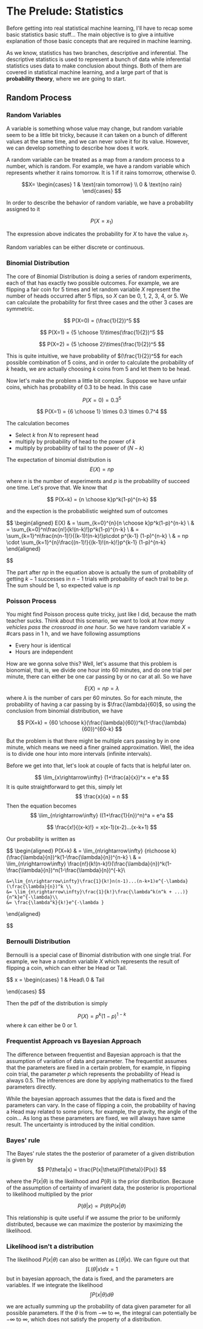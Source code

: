 # The Prelude: Statistics
Before getting into real statistical machine learning, I'll have to recap some basic statistics basic stuff... The main objective is to give a intuitive explanation of those basic concepts that are required in machine learning.

As we know, statistics has two branches, descriptive and inferential. The descriptive statistics is used to represent a bunch of data while inferential statistics uses data to make conclusion about things. Both of them are covered in statistical machine learning, and a large part of that is **probability theory**, where we are going to start.

## Random Process

### Random Variables
A variable is something whose value may change, but random variable seem to be a little bit tricky, because it can taken on a bunch of different values at the same time, and we can never solve it for its value. However, we can develop something to describe how does it work. 

A random variable can be treated as a map from a random process to a number, which is random. For example, we have a random variable which represents whether it rains tomorrow. It is 1 if it rains tomorrow, otherwise 0.

$$X=
\begin{cases}
    1 & \text{rain tomorrow} \\
    0 & \text{no rain}
\end{cases}
$$

In order to describe the behavior of random variable, we have a probability assigned to it

$$
P(X=x_1)
$$

The expression above indicates the probability for $X$ to have the value $x_1$. 

Random variables can be either discrete or continuous.

### Binomial Distribution
The core of Binomial Distribution is doing a series of random experiments, each of that has exactly two possible outcomes. For example, we are flipping a fair coin for $5$ times and let random variable $X$ represent the number of heads occurred after $5$ flips, so $X$ can be $0$, $1$, $2$, $3$, $4$, or $5$. We can calculate the probability for first three cases and the other 3 cases are symmetric.

$$
P(X=0) = (\frac{1}{2})^5
$$

$$
P(X=1) = {5 \choose 1}\times(\frac{1}{2})^5
$$

$$
P(X=2) = {5 \choose 2}\times(\frac{1}{2})^5
$$

This is quite intuitive, we have probability of $(\frac{1}{2})^5$ for each possible combination of 5 coins, and in order to calculate the probability of $k$ heads, we are actually choosing $k$ coins from $5$ and let them to be head.

Now let's make the problem a little bit complex. Suppose we have unfair coins, which has probability of $0.3$ to be head. In this case 

$$
P(X=0) = 0.3^5
$$

$$
P(X=1) = {6 \choose 1} \times 0.3 \times 0.7^4
$$

The calculation becomes
- Select $k$ fron $N$ to represent head
- multiply by probability of head to the power of $k$
- multiply by probability of tail to the power of $(N-k)$

The expectation of binomial distribution is 
$$
E(X) = np
$$

where $n$ is the number of experiments and $p$ is the probability of succeed one time. Let's prove that. We know that

$$
P(X=k) = {n \choose k}p^k(1-p)^{n-k}
$$

and the expection is the probabilistic weighted sum of outcomes

$$
\begin{aligned}
    E(X) & = \sum_{k=0}^{n}{n \choose k}p^k(1-p)^{n-k} \\
    & = \sum_{k=0}^n\frac{n!}{k!(n-k)!}p^k(1-p)^{n-k} \\
    & = \sum_{k=1}^n\frac{n(n-1)!}{(k-1)!(n-k)!}p\cdot p^{k-1} (1-p)^{n-k} \\
    & = np \cdot \sum_{k=1}^{n}\frac{(n-1)!}{(k-1)!(n-k)!}p^{k-1} (1-p)^{n-k}
\end{aligned}

$$

The part after $np$ in the equation above is actually the sum of probability of getting $k-1$ successes in $n-1$ trials with probability of each trail to be $p$. The sum should be $1$, so expected value is $np$

### Poisson Process
You might find Poisson process quite tricky, just like I did, because the math teacher sucks. Think about this scenario, we want to look at *how many vehicles pass the crossroad in one hour*. So we have random variable $X = \#\text{cars pass in 1 h}$, and we have following assumptions
- Every hour is identical
- Hours are independent

How are we gonna solve this? Well, let's assume that this problem is bionomial, that is, we divide one hour into 60 minutes, and do one trial per minute, there can either be one car passing by or no car at all. So we have 

$$
E(X) = np = \lambda
$$
where $\lambda$ is the number of cars per 60 minutes. So for each minute, the probability of having a car passing by is $\frac{\lambda}{60}$, so using the conclusion from binomial distribution, we have

$$
P(X=k) = {60 \choose k}(\frac{\lambda}{60})^k(1-\frac{\lambda}{60})^{60-k}
$$

But the problem is that there might be multiple cars passing by in one minute, which means we need a finer grained approximation. Well, the idea is to divide one hour into more intervals (infinite intervals).

Before we get into that, let's look at couple of facts that is helpful later on.

<!-- \lim_{x\rightarrow\infty} -->

$$
\lim_{x\rightarrow\infty} (1+\frac{a}{x})^x = e^a
$$
It is quite straightforward to get this, simply let 
$$
\frac{x}{a} = n
$$
Then the equation becomes 
$$
\lim_{n\rightarrow\infty} ((1+\frac{1}{n})^n)^a = e^a
$$



$$
\frac{x!}{(x-k)!} = x(x-1)(x-2)...(x-k+1)
$$  

Our probability is written as

$$
\begin{aligned}
    P(X=k) & = \lim_{n\rightarrow\infty} {n\choose k}(\frac{\lambda}{n})^k(1-\frac{\lambda}{n})^{n-k} \\
    & = \lim_{n\rightarrow\infty} \frac{n!}{k!(n-k)!}(\frac{\lambda}{n})^k(1-\frac{\lambda}{n})^n(1-\frac{\lambda}{n})^{-k}\\

    &=\lim_{n\rightarrow\infty}\frac{1}{k!}n(n-1)...(n-k+1)e^{-\lambda}(\frac{\lambda}{n})^k \\
    &= \lim_{n\rightarrow\infty}\frac{1}{k!}\frac{\lambda^k(n^k + ...)}{n^k}e^{-\lambda}\\
    &= \frac{\lambda^k}{k!}e^{-\lambda }
\end{aligned}

$$

### Bernoulli Distribution
Bernoulli is a special case of Binomial distribution with one single trial. For example, we have a random variable $X$ which represents the result of flipping a coin, which can either be Head or Tail. 

$$
x = 
\begin{cases}
1 & Head\\
0 & Tail

\end{cases}
$$

Then the pdf of the distribution is simply 

$$
P(X) = p^k(1-p)^{1-k}
$$
where $k$ can either be $0$ or $1$.

### Frequentist Approach vs Bayesian Approach
The difference between frequentist and Bayesian approach is that the assumption of variation of data and parameter. The frequentist assumes that the parameters are fixed in a certain problem, for example, in flipping coin trial, the parameter $p$ which represents the probability of Head is always 0.5. The infrerences are done by applying mathematics to the fixed parameters directly.

While the bayesian approach assumes that the data is fixed and the parameters can vary. In the case of flipping a coin, the probability of having a Head may related to some priors, for example, the gravity, the angle of the coin... As long as these parameters are fixed, we will always have same result. The uncertainty is introduced by the initial condition.

### Bayes' rule
The Bayes' rule states the the posterior of parameter of a given distribution is given by
$$
P(\theta|x) = \frac{P(x|\theta)P(\theta)}{P(x)}
$$

where the $P(x|\theta)$ is the likelihood and $P(\theta)$ is the prior distribution. Because of the assumption of certainty of invarient data, the posterior is proportional to likelihood multiplied by the prior

$$
P(\theta|x) \propto P(\theta)P(x|\theta)
$$

This relationship is quite useful if we assume the prior to be uniformly distributed, because we can maximize the posterior by maximizing the likelihood.

### Likelihood isn't a distribution
The likelihood $P(x|\theta)$ can also be written as $L(\theta|x)$.
We can figure out that
$$
\int L(\theta|x) dx = 1
$$
but in bayesian approach, the data is fixed, and the parameters are variables. If we integrate the likelihood 
$$
\int P(x|\theta) d\theta
$$

we are actually summing up the probability of data given parameter for all possible parameters. If the $\theta$ is from $-\infty$ to $\infty$, the integral can potentially be $-\infty$ to $\infty$, which does not satisfy the property of a distribution.